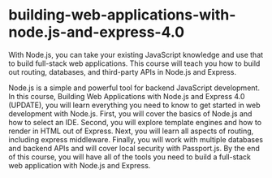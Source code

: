 # building-web-applications-with-node.js-and-express-4.0
With Node.js, you can take your existing JavaScript knowledge and use that to build full-stack web applications. This course will teach you how to build out routing, databases, and third-party APIs in Node.js and Express.

Node.js is a simple and powerful tool for backend JavaScript development. In this course, Building Web Applications with Node.js and Express 4.0 (UPDATE), you will learn everything you need to know to get started in web development with Node.js. First, you will cover the basics of Node.js and how to select an IDE. Second, you will explore template engines and how to render in HTML out of Express. Next, you will learn all aspects of routing, including express middleware. Finally, you will work with multiple databases and backend APIs and will cover local security with Passport.js. By the end of this course, you will have all of the tools you need to build a full-stack web application with Node.js and Express.